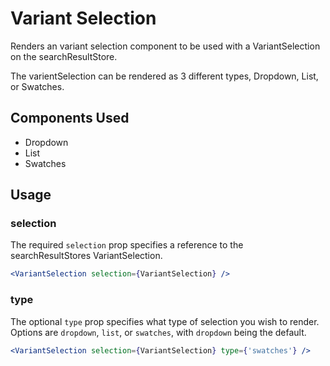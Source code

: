 # Variant Selection

Renders an variant selection component to be used with a VariantSelection on the searchResultStore.

The varientSelection can be rendered as 3 different types, Dropdown, List, or Swatches.

## Components Used
- Dropdown
- List
- Swatches

## Usage

### selection
The required `selection` prop specifies a reference to the searchResultStores VariantSelection. 

```jsx
<VariantSelection selection={VariantSelection} />
```

### type
The optional `type` prop specifies what type of selection you wish to render. Options are `dropdown`, `list`, or `swatches`, with `dropdown` being the default.

```jsx
<VariantSelection selection={VariantSelection} type={'swatches'} />
```